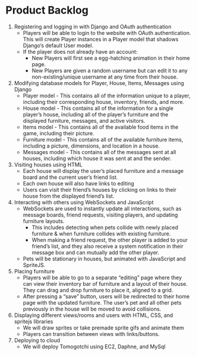# Product Backlog
1. Registering and logging in with Django and OAuth authentication
    * Players will be able to login to the website with OAuth authentication. This will create Player instances in a Player model that shadows Django’s default User model.
    * If the player does not already have an account: 
        * New Players will first see a egg-hatching animation in their home page.
        * New Players are given a random username but can edit it to any non-existing/unique username at any time from their house.
2. Modifying database models for Player, House, Items, Messages using Django
    * Player model - This contains all of the information unique to a player, including their corresponding house, inventory, friends, and more.
    * House model - This contains all of the information for a single player’s house, including all of the player’s furniture and the displayed furniture, messages, and active visitors.
    * Items model - This contains all of the available food items in the game, including their picture.
    * Furniture model - This contains all of the available furniture items, including a picture, dimensions, and location in a house.
    * Messages model - This contains all of the messages sent at all houses, including which house it was sent at and the sender.
3. Visiting houses using HTML
    * Each house will display the user’s placed furniture and a message board and the current user’s friend list.
    * Each own house will also have links to editing
    * Users can visit their friend’s houses by clicking on links to their house from the displayed friend’s list.
4. Interacting with others using WebSockets and JavaScript
    * WebSockets are used to instantly update all interactions, such as message boards, friend requests, visiting players, and updating furniture layouts. 
        * This includes detecting when pets collide with newly placed furniture & when furniture collides with existing furniture.
        * When making a friend request, the other player is added to your friend’s list, and they also receive a system notification in their message box and can mutually add the other player.
    * Pets will be stationary in houses, but animated with JavaScript and SpriteJS.
5. Placing furniture
    * Players will be able to go to a separate “editing” page where they can view their inventory bar of furniture and a layout of their house. They can drag and drop furniture to place it, aligned to a grid.
    * After pressing a “save” button, users will be redirected to their home page with the updated furniture. The user’s pet and all other pets previously in the house will be moved to avoid collisions.
6. Displaying different views/rooms and users with HTML, CSS, and spritejs libraries
    * We will draw sprites or take premade sprite gifs and animate them
    * Players can transition between views with links/buttons.
7. Deploying to cloud
    * We will deploy Tomogotchi using EC2, Daphne, and MySql
